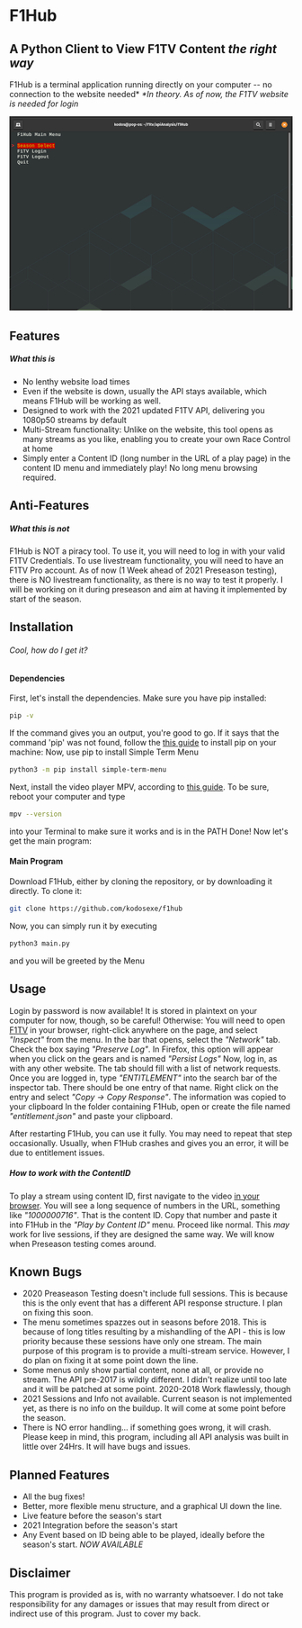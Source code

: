 # F1Hub
## A Python Client to View F1TV Content _the right way_



F1Hub is a terminal application running directly on your computer -- no connection to the website needed*
_*In theory. As of now, the F1TV website is needed for login_

![alt text](https://github.com/kodosexe/f1hubmisc/blob/main/screenshot.png?raw=true)


## Features
##### _What this is_

- No lenthy website load times
- Even if the website is down, usually the API stays available, which means F1Hub will be working as well.
- Designed to work with the 2021 updated F1TV API, delivering you 1080p50 streams by default
- Multi-Stream functionality: Unlike on the website, this tool opens as many streams as you like, enabling you to create your own Race Control at home
- Simply enter a Content ID (long number in the URL of a play page) in the content ID menu and immediately play! No long menu browsing required.

## Anti-Features
##### _What this is not_
F1Hub is NOT a piracy tool. To use it, you will need to log in with your valid F1TV Credentials. To use livestream functionality, you will need to have an F1TV Pro account.
As of now (1 Week ahead of 2021 Preseason testing), there is NO livestream functionality, as there is no way to test it properly.
I will be working on it during preseason and aim at having it implemented by start of the season.

## Installation
###### _Cool, how do I get it?_
#### Dependencies
First, let's install the dependencies.
Make sure you have pip installed:
```sh
pip -v
```
If the command gives you an output, you're good to go. If it says that the command 'pip' was not found, follow the [this guide](https://pip.pypa.io/en/stable/installing/) to install pip on your machine:
Now, use pip to install Simple Term Menu
```sh
python3 -m pip install simple-term-menu
```
Next, install the video player MPV, according to [this guide](https://mpv.io/installation/). To be sure, reboot your computer and type
```sh
mpv --version
```
into your Terminal to make sure it works and is in the PATH
Done! Now let's get the main program:
#### Main Program
Download F1Hub, either by cloning the repository, or by downloading it directly. To clone it:
```sh
git clone https://github.com/kodosexe/f1hub
```
Now, you can simply run it by executing 
```sh
python3 main.py
```
and you will be greeted by the Menu

## Usage

Login by password is now available! It is stored in plaintext on your computer for now, though, so be careful!
Otherwise:
You will need to open [F1TV](f1tv.formula1.com) in your browser, right-click anywhere on the page, and select _"Inspect"_ from the menu.
In the bar that opens, select the _"Network"_ tab. Check the box saying _"Preserve Log"_. In Firefox, this option will appear when you click on the gears and is named _"Persist Logs"_
Now, log in, as with any other website. The tab should fill with a list of network requests. Once you are logged in, type _"ENTITLEMENT"_ into the search bar of the inspector tab. There should be one entry of that name. Right click on the entry and select _"Copy -> Copy Response"_. The information was copied to your clipboard
In the folder containing F1Hub, open or create the file named _"entitlement.json"_ and paste your clipboard.

After restarting F1Hub, you can use it fully. You may need to repeat that step occasionally. Usually, when F1Hub crashes and gives you an error, it will be due to entitlement issues.

##### How to work with the ContentID
To play a stream using content ID, first navigate to the video [in your browser](f1tv.formula1.com). You will see a long sequence of numbers in the URL, something like _"1000000716"_. That is the content ID. Copy that number and paste it into F1Hub in the _"Play by Content ID"_ menu. Proceed like normal.
This _may_ work for live sessions, if they are designed the same way. We will know when Preseason testing comes around.
## Known Bugs
 - 2020 Preaseason Testing doesn't include full sessions. This is because this is the only event that has a different API response structure. I plan on fixing this soon.
 - The menu sometimes spazzes out in seasons before 2018. This is because of long titles resulting by a mishandling of the API - this is low priority because these sessions have only one stream. The main purpose of this program is to provide a multi-stream service. However, I do plan on fixing it at some point down the line.
 - Some menus only show partial content, none at all, or provide no stream. The API pre-2017 is wildly different. I didn't realize until too late and it will be patched at some point. 2020-2018 Work flawlessly, though
 - 2021 Sessions and Info not available. Current season is not implemented yet, as there is no info on the buildup. It will come at some point before the season.
 - There is NO error handling... if something goes wrong, it will crash. Please keep in mind, this program, including all API analysis was built in little over 24Hrs. It will have bugs and issues.

## Planned Features
- All the bug fixes!
- Better, more flexible menu structure, and a graphical UI down the line.
- Live feature before the season's start
- 2021 Integration before the season's start
- Any Event based on ID being able to be played, ideally before the season's start. _NOW AVAILABLE_

## Disclaimer
This program is provided as is, with no warranty whatsoever. I do not take responsibility for any damages or issues that may result from direct or indirect use of this program. Just to cover my back.
